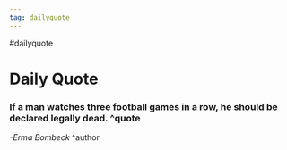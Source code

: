 ```yaml
---
tag: dailyquote
---
```


#dailyquote

# Daily Quote

### If a man watches three football games in a row, he should be declared legally dead. ^quote
*-Erma Bombeck* ^author
